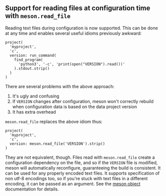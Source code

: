 ## Support for reading files at configuration time with `meson.read_file`

Reading text files during configuration is now supported. This can be done at
any time and enables several useful idioms previously awkward:

```meson
project(
  'myproject',
  'c',
  version: run_command(
    find_program(
      'python3', '-c', 'print(open("VERSION").read())'
    ).stdout.strip()
  )
)
```

There are several problems with the above approach:
1. It's ugly and confusing
2. If `VERSION` changes after configuration, meson won't correctly rebuild when
   configuration data is based on the data project version
3. It has extra overhead

`meson.read_file` replaces the above idiom thus:
```meson
project(
  'myproject',
  'c',
  version: meson.read_file('VERSION').strip()
)
```
They are not equivalent, though. Files read with `meson.read_file` create a
configuration dependency on the file, and so if the `VERSION` file is modified,
meson will automatically reconfigure, guaranteeing the build is consistent. It
can be used for any properly encoded text files. It supports specification of
non utf-8 encodings too, so if you're stuck with text files in a different
encoding, it can be passed as an argument. See the [meson
object](Reference-manual.md#meson-object) documentation for details.
